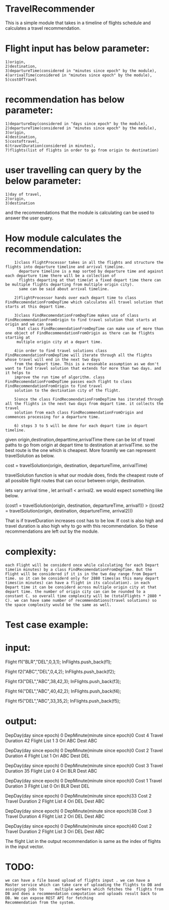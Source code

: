 # TravelRecommender
This is a simple module that takes in a timeline of flights schedule and calculates a travel recommendation.

# Flight input has below parameter:
	1)origin,
	2)destination,
	3)departureTime(considered in "minutes since epoch" by the module),
	4)arrivalTime(considered in "minutes since epoch" by the module),
	5)costOfTravel

# recommendation has below parameter:
	1)departureDay(considered in "days since epoch" by the module),
	2)departureTime(considered in "minutes since epoch" by the module),
	3)origin,
	4)destination,
	5)costoftravel,
	6)travelDuration(considered in minutes),
	7)flights(list of flights in order to go from origin to destination)


# user travelling can query by the below parameter:
	1)day of travel,
	2)origin,
	3)destination

and the recommendations that the module is calculating can be used to answer the user query.

# How module calculates the recommendation:
		1)class FlightProcessor takes in all the flights and structure the flights into departure timeline and arrival timeline.
		  departure timeline is a map sorted by departure time and against each departure time there will be a collection of
		  flights departing at that time(at a fixed depart time there can be multiple flights departing from multiple origin city).
		  same can be said about arrival timeline.

		2)FlightProcessor hands over each depart time to class FindRecomendationFromDepTime which calculates all travel solution that starts at this depart time.

		3)class FindRecomendationFromDepTime makes use of class FindRecommendationFromOrigin to find travel solution that starts at origin and we can see
		 that class FindRecomendationFromDepTime can make use of more than one object of FindRecommendationFromOrigin as there can be flights starting at
		 multiple origin city at a depart time.

		4)in order to find travel solutions class FindRecomendationFromDepTime will iterate through all the flights whose travel will end in the next two days
		from the depart time. This is a resonable assumption as we don't want to find travel solution that extends for more than two days. and it helps to
		improve the run time of algorithm. class FindRecomendationFromDepTime passes each flight to class FindRecommendationFromOrigin to find travel
        solution to the destination city of the flight.

		5)once the class FindRecomendationFromDepTime has iterated through all the flights in the next two days from depart time. it collects the travel
		solution from each class FindRecommendationFromOrigin and commences processing for a departure time.

		6) steps 3 to 5 will be done for each depart time in depart timeline.




given origin,destination,departtime,arrivalTime there can be lot of travel paths to go from origin at depart time to destination at arrivalTime. so the best route is the one which is cheapest.
More foramlly we can represent travelSolution as below.

cost = travelSolution(origin, destination, departureTime, arrivalTime)

travelSolution function is what our module does, finds the cheapest route of all possible flight routes that can occur between origin, destination.

lets vary arrival time , let arrival1 < arrival2. we would expect something like below.

(cost1 = travelSolution(origin, destination, departureTime, arrival1)) > ((cost2 = travelSolution(origin, destination, departureTime, arrival2)))

That is if travelDuration increases cost has to be low. If cost is also high and travel duration is also high why to go with this recommendation. So these recommendations are left out by the module.


# complexity:
	each Flight will be considerd once while calculating for each Depart time(in minutes) by a class FindRecomendationFromDepTime. But the Flight will be considered if it is in the two day range from Depart time. so it can be considerd only for 2880 times(as this many depart times(in minutes) can have a flight in its calculation). in each Depart time it can be considerd across multiple origin city at that depart time. the number of origin city can can be rounded to a constant C. so overall time complexity will be (totalFlights * 2880 * C). we can have same number of recommendations(travel solutions) so the space complexity would be the same as well.



# Test case example:

# input:
Flight f1("BLR","DEL",0,3,1);
InFlights.push_back(f1);

Flight f2("ABC","DEL",0,4,2);
InFlights.push_back(f2);

Flight f3("DEL","ABC",38,42,3);
InFlights.push_back(f3);

Flight f4("DEL","ABC",40,42,2);
InFlights.push_back(f4);

Flight f5("DEL","ABC",33,35,2);
InFlights.push_back(f5);

# output:
DepDay(day since epoch) 0
DepMinute(minute since epoch)0
Cost 4
Travel Duration 42
Flight List 1 3
Ori ABC
Dest ABC

DepDay(day since epoch) 0
DepMinute(minute since epoch)0
Cost 2
Travel Duration 4
Flight List 1
Ori ABC
Dest DEL

DepDay(day since epoch) 0
DepMinute(minute since epoch)0
Cost 3
Travel Duration 35
Flight List 0 4
Ori BLR
Dest ABC

DepDay(day since epoch) 0
DepMinute(minute since epoch)0
Cost 1
Travel Duration 3
Flight List 0
Ori BLR
Dest DEL

DepDay(day since epoch) 0
DepMinute(minute since epoch)33
Cost 2
Travel Duration 2
Flight List 4
Ori DEL
Dest ABC

DepDay(day since epoch) 0
DepMinute(minute since epoch)38
Cost 3
Travel Duration 4
Flight List 2
Ori DEL
Dest ABC

DepDay(day since epoch) 0
DepMinute(minute since epoch)40
Cost 2
Travel Duration 2
Flight List 3
Ori DEL
Dest ABC

The flight List in the output recommendation is same as the index of flights in the input vector.


# TODO:
	we can have a file based upload of flights input . we can have a Master service which can take care of uploading the flights to DB and assigning jobs to 	 multiple workers which fetches the  flights from DB and does a recommendation computation and uploads result back to DB. We can expose REST API for fetching
	Recommendation from the system.


